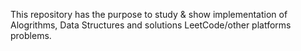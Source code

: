 This repository has the purpose to study & show implementation of Alogrithms, Data Structures and solutions LeetCode/other platforms problems.

